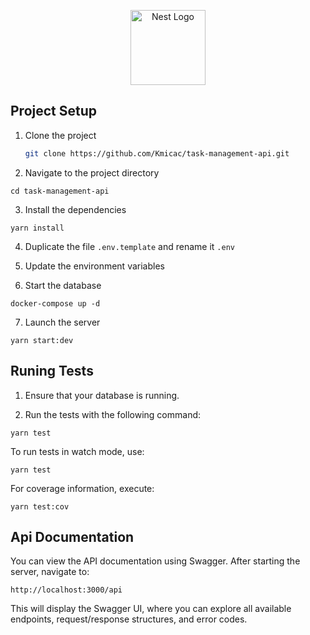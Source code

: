 <p align="center">
  <a href="http://nestjs.com/" target="blank"><img src="https://nestjs.com/img/logo-small.svg" width="120" alt="Nest Logo" /></a>
</p>

[circleci-image]: https://img.shields.io/circleci/build/github/nestjs/nest/master?token=abc123def456
[circleci-url]: https://circleci.com/gh/nestjs/nest


## Project Setup


1. Clone the project
   ```bash
   git clone https://github.com/Kmicac/task-management-api.git
   ```

2. Navigate to the project directory
```
cd task-management-api
```

3. Install the dependencies 
```
yarn install
```

4. Duplicate the file ```.env.template``` and rename it ```.env```

5. Update the environment variables

6. Start the database
```
docker-compose up -d
```

7. Launch the server
 ```
 yarn start:dev
 ```

## Runing Tests

1. Ensure that your database is running.

2. Run the tests with the following command:

```
yarn test
```

To run tests in watch mode, use:
```
yarn test
```


For coverage information, execute:
```
yarn test:cov
```

## Api Documentation

You can view the API documentation using Swagger. After starting the server, navigate to:
```
http://localhost:3000/api
```

This will display the Swagger UI, where you can explore all available endpoints, request/response structures, and error codes.